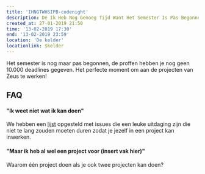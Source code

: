 ```yaml
---
title: 'IHNGTWHSIPB-codenight'
description: De Ik Heb Nog Genoeg Tijd Want Het Semester Is Pas Begonnen-Codenight
created_at: 27-01-2019 21:50
time: '13-02-2019 17:30'
end: '13-02-2019 23:59'
location: 'De kelder'
locationlink: $kelder
---
```


Het semester is nog maar pas begonnen, de proffen hebben je nog geen 10.000 deadlines gegeven. Het perfecte moment om aan de projecten van Zeus te werken!

## FAQ

#### "Ik weet niet wat ik kan doen"

We hebben een [lijst](https://git.zeus.gent/bestuur/drive/issues/39) opgesteld met issues die een leuke uitdaging zijn die niet te lang zouden moeten duren zodat je jezelf in een project kan inwerken.

#### "Maar ik heb al wel een project voor (insert vak hier)"

Waarom één project doen als je ook twee projecten kan doen?

